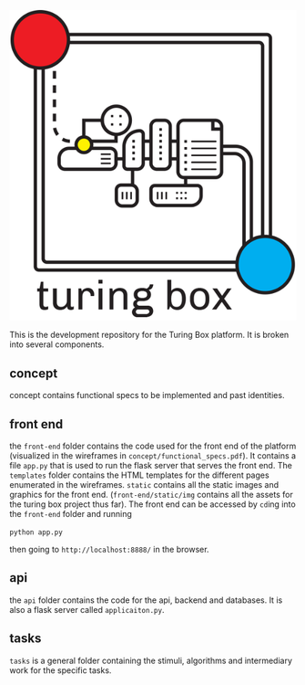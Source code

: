 ![alt text](https://github.com/mitmedialab/turingbox/blob/master/front-end/static/img/logo.png "Logo Title Text 1")

This is the development repository for the Turing Box platform. It is broken into several components.

## concept
concept contains functional specs to be implemented and past identities. 

## front end
the `front-end` folder contains the code used for the front end of the platform (visualized in the wireframes in `concept/functional_specs.pdf`). It contains a file `app.py` that is used to run the flask server that serves the front end. 
The `templates` folder contains the HTML templates for the different pages enumerated in the wireframes. `static` contains all the static images and graphics for the front end. (`front-end/static/img` contains all the assets for the turing box project thus far). The front end can be accessed by `cd`ing into the `front-end` folder and running

```python app.py```

then going to `http://localhost:8888/` in the browser.

## api
the `api` folder contains the code for the api, backend and databases. It is also a flask server called `applicaiton.py`.

## tasks
`tasks` is a general folder containing the stimuli, algorithms and intermediary work for the specific tasks.
